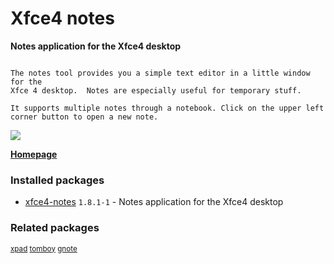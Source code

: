 # Xfce4 notes

__Notes application for the Xfce4 desktop__

```

The notes tool provides you a simple text editor in a little window for the
Xfce 4 desktop.  Notes are especially useful for temporary stuff.

It supports multiple notes through a notebook. Click on the upper left
corner button to open a new note.

```

[![](https://screenshots.debian.net/thumbnail-with-version/xfce4-notes/9001)](https://screenshots.debian.net/screenshot-with-version/xfce4-notes/9001)



**[Homepage](http://goodies.xfce.org/projects/panel-plugins/xfce4-notes-plugin)**

### Installed packages

* [xfce4-notes](https://packages.debian.org/stretch/xfce4-notes) `1.8.1-1` - Notes application for the Xfce4 desktop

### Related packages

<sub> [xpad](https://packages.debian.org/stretch/xpad) [tomboy](https://packages.debian.org/stretch/tomboy) [gnote](https://packages.debian.org/stretch/gnote)  </sub>
